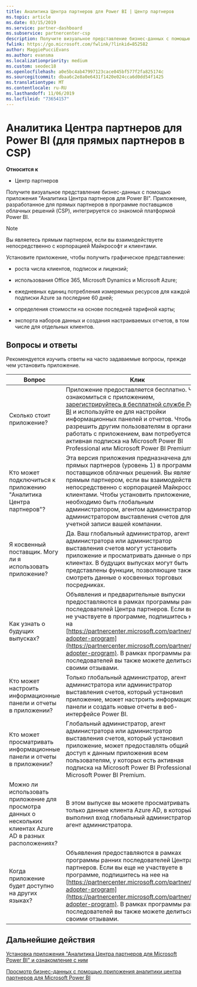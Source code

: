 ```yaml
---
title: Аналитика Центра партнеров для Power BI | Центр партнеров
ms.topic: article
ms.date: 03/15/2019
ms.service: partner-dashboard
ms.subservice: partnercenter-csp
description: Получите визуальное представление бизнес-данных с помощью приложения "Аналитика Центра партнеров для Power BI".
fwlink: https://go.microsoft.com/fwlink/?linkid=852582
author: MaggiePucciEvans
ms.author: evansma
ms.localizationpriority: medium
ms.custom: seodec18
ms.openlocfilehash: a0e5bc4ab47997123cace045bf577f2fa825174c
ms.sourcegitcommit: dbaa6c2e8a0e6431f1420e024cca6d0dd54f1425
ms.translationtype: MT
ms.contentlocale: ru-RU
ms.lasthandoff: 11/06/2019
ms.locfileid: "73654157"
---
```

# <a name="partner-center-analytics-app-for-power-bi-direct-partners-in-csp"></a>Аналитика Центра партнеров для Power BI (для прямых партнеров в CSP)

**Относится к**

- Центр партнеров

Получите визуальное представление бизнес-данных с помощью приложения "Аналитика Центра партнеров для Power BI". Приложение, разработанное для прямых партнеров в программе поставщиков облачных решений (CSP), интегрируется со знакомой платформой Power BI. 

> [!NOTE]  
> Вы являетесь прямым партнером, если вы взаимодействуете непосредственно с корпорацией Майкрософт и клиентами. 

Установите приложение, чтобы получить графическое представление: 

-   роста числа клиентов, подписок и лицензий;

-   использования Office 365, Microsoft Dynamics и Microsoft Azure;

-   ежедневных единиц потребления измеряемых ресурсов для каждой подписки Azure за последние 60 дней;

-   определения стоимости на основе последней тарифной карты;

-   экспорта наборов данных и создания настраиваемых отчетов, в том числе для отдельных клиентов.

## <a name="frequently-asked-questions"></a>Вопросы и ответы

Рекомендуется изучить ответы на часто задаваемые вопросы, прежде чем установить приложение. 

| **Вопрос** | **Клик** |
| --- | ---------- |
| Сколько стоит приложение? | Приложение предоставляется бесплатно. Чтобы ознакомиться с приложением, [зарегистрируйтесь в бесплатной службе Power BI](https://go.microsoft.com/fwlink/p/?linkid=845347) и используйте ее для настройки информационных панелей и отчетов. Чтобы разрешить другим пользователям в организации работать с приложением, вам потребуется активная подписка на Microsoft Power BI Professional или Microsoft Power BI Premium. |
| Кто может подключиться к приложению "Аналитика Центра партнеров"? | Эта версия приложения предназначена для прямых партнеров (уровень 1) в программе поставщиков облачных решений. Вы являетесь прямым партнером, если вы взаимодействуете непосредственно с корпорацией Майкрософт и клиентами. Чтобы установить приложение, необходимо быть глобальным администратором, агентом администратора или администратором выставления счетов для учетной записи вашей компании. |
| Я косвенный поставщик. Могу ли я использовать приложение? | Да. Ваш глобальный администратор, агент администратора или администратор выставления счетов могут установить приложение и просматривать данные о прямых клиентах. В будущих выпусках могут быть представлены функции, позволяющие также смотреть данные о косвенных торговых посредниках. |
| Как узнать о будущих выпусках? | Объявления и предварительные выпуски предоставляются в рамках программы ранних последователей Центра партнеров. Если вы еще не участвуете в программе, подпишитесь на нее на [https://partnercenter.microsoft.com/partner/early-adopter-program](https://partnercenter.microsoft.com/partner/early-adopter-program). В рамках программы ранних последователей вы также можете делиться своими отзывами. |
| Кто может настроить информационные панели и отчеты в приложении? | Только глобальный администратор, агент администратора или администратор выставления счетов, который установил приложение, может настроить информационные панели и создать новые отчеты в веб-интерфейсе Power BI. |
| Кто может просматривать информационные панели и отчеты в приложении? | Глобальный администратор, агент администратора или администратор выставления счетов, который установил приложение, может предоставлять общий доступ к данным приложения всем пользователям, у которых есть активная подписка на Microsoft Power BI Professional или Microsoft Power BI Premium. |
| Можно ли использовать приложение для просмотра данных о нескольких клиентах Azure AD в разных расположениях? | В этом выпуске вы можете просматривать только данные клиента Azure AD, в который выполнил вход глобальный администратор или агент администратора. | 
| Когда приложение будет доступно на других языках? | Объявления предоставляются в рамках программы ранних последователей Центра партнеров. Если вы еще не участвуете в программе, подпишитесь на нее на [https://partnercenter.microsoft.com/partner/early-adopter-program](https://partnercenter.microsoft.com/partner/early-adopter-program). В рамках программы ранних последователей вы также можете делиться своими отзывами. | 



## <a name="next-steps"></a>Дальнейшие действия

[Установка приложения "Аналитика Центра партнеров для Microsoft Power BI" и ознакомление с ним](power-bi-app-for-direct-partners-install.md)

[Просмотр бизнес-данных с помощью приложения аналитики центра партнеров для Microsoft Power BI](power-bi-app-for-direct-partners-use.md)
